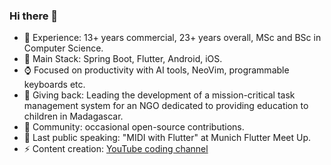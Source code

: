 ### Hi there 👋

- 🔭 Experience: 13+ years commercial, 23+ years overall, MSc and BSc in Computer Science.
- 🔭 Main Stack: Spring Boot, Flutter, Android, iOS.
- ⌚ Focused on productivity with AI tools, NeoVim, programmable keyboards etc.
- 🌱 Giving back: Leading the development of a mission-critical task management system for an NGO dedicated to providing education to children in Madagascar.
- 🌱 Community: occasional open-source contributions.
- 👯 Last public speaking: "MIDI with Flutter" at Munich Flutter Meet Up.
- ⚡ Content creation: [YouTube coding channel](https://www.youtube.com/channel/UCz0IhLYLaiaZ7D9_U301S9Q) 

<!--
- 🔭 I’m currently working on ...
- 🌱 I’m currently learning ...
- 👯 I’m looking to collaborate on ...
- 🤔 I’m looking for help with ...
- 💬 Ask me about ...
- 📫 How to reach me: ...
- 😄 Pronouns: ...
- ⚡ Fun fact: ...
-->
